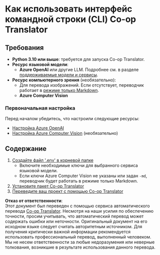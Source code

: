 <!--
CO_OP_TRANSLATOR_METADATA:
{
  "original_hash": "d8eec418d6325416b9fab19a2dfcbf41",
  "translation_date": "2025-05-06T17:52:48+00:00",
  "source_file": "getting_started/command-line-guide/command-line-guide.md",
  "language_code": "ru"
}
-->
# Как использовать интерфейс командной строки (CLI) Co-op Translator

## Требования

- **Python 3.10 или выше**: требуется для запуска Co-op Translator.
- **Ресурс языковой модели**:  
  - **Azure OpenAI** или другие LLM. Подробнее см. в разделе [поддерживаемые модели и сервисы](../../../../README.md).
- **Ресурс компьютерного зрения** (необязательно):  
  - Для перевода изображений. Если отсутствует, переводчик работает в [режиме только Markdown](../markdown-only-mode.md).  
  - **Azure Computer Vision**

### Первоначальная настройка

Перед началом убедитесь, что настроили следующие ресурсы:

- [Настройка Azure OpenAI](../set-up-resources/set-up-azure-openai.md)
- [Настройка Azure Computer Vision](../set-up-resources/set-up-azure-computer-vision.md) (необязательно)

## Содержание

1. [Создайте файл '.env' в корневой папке](./create-env-file.md)  
   - Включите необходимые ключи для выбранного сервиса языковой модели.  
   - Если ключи Azure Computer Vision не указаны или задан `-md`, переводчик будет работать в режиме только Markdown.
3. [Установите пакет Co-op Translator](./install-package.md)
4. [Переведите ваш проект с помощью Co-op Translator](./translator-your-project.md)

**Отказ от ответственности**:  
Этот документ был переведен с помощью сервиса автоматического перевода [Co-op Translator](https://github.com/Azure/co-op-translator). Несмотря на наши усилия по обеспечению точности, просим учитывать, что автоматический перевод может содержать ошибки или неточности. Оригинальный документ на его исходном языке следует считать авторитетным источником. Для получения критически важной информации рекомендуется использовать профессиональный перевод, выполненный человеком. Мы не несем ответственности за любые недоразумения или неверные толкования, возникшие в результате использования данного перевода.